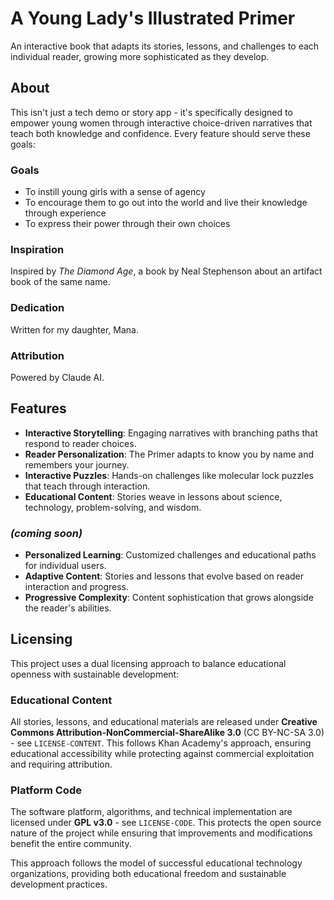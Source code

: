 # A Young Lady's Illustrated Primer

An interactive book that adapts its stories, lessons, and challenges to each individual reader, growing more sophisticated as they develop.

## About

This isn't just a tech demo or story app - it's specifically designed to empower young women through interactive choice-driven narratives that teach both knowledge and confidence. Every feature should serve these goals:

### Goals
- To instill young girls with a sense of agency 
- To encourage them to go out into the world and live their knowledge through experience
- To express their power through their own choices

### Inspiration
Inspired by *The Diamond Age*, a book by Neal Stephenson about an artifact book of the same name.

### Dedication
Written for my daughter, Mana.

### Attribution
Powered by Claude AI.

## Features

- **Interactive Storytelling**: Engaging narratives with branching paths that respond to reader choices.
- **Reader Personalization**: The Primer adapts to know you by name and remembers your journey.
- **Interactive Puzzles**: Hands-on challenges like molecular lock puzzles that teach through interaction.
- **Educational Content**: Stories weave in lessons about science, technology, problem-solving, and wisdom.

### *(coming soon)*
- **Personalized Learning**: Customized challenges and educational paths for individual users.
- **Adaptive Content**: Stories and lessons that evolve based on reader interaction and progress.
- **Progressive Complexity**: Content sophistication that grows alongside the reader's abilities.

## Licensing

This project uses a dual licensing approach to balance educational openness with sustainable development:

### Educational Content
All stories, lessons, and educational materials are released under **Creative Commons Attribution-NonCommercial-ShareAlike 3.0** (CC BY-NC-SA 3.0) - see `LICENSE-CONTENT`. This follows Khan Academy's approach, ensuring educational accessibility while protecting against commercial exploitation and requiring attribution.

### Platform Code
The software platform, algorithms, and technical implementation are licensed under **GPL v3.0** - see `LICENSE-CODE`. This protects the open source nature of the project while ensuring that improvements and modifications benefit the entire community.

This approach follows the model of successful educational technology organizations, providing both educational freedom and sustainable development practices.
